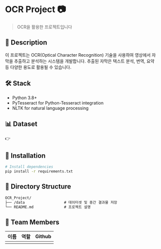 # OCR Project 📷

> OCR을 활용한 프로젝트입니다

## 📝 Description 
이 프로젝트는 OCR(Optical Character Recognition) 기술을 사용하여 영상에서 자막을 추출하고 분석하는 시스템을 개발합니다. 추출된 자막은 텍스트 분석, 번역, 요약 등 다양한 용도로 활용될 수 있습니다.

## 🛠 Stack
- Python 3.8+
- PyTesseract for Python-Tesseract integration
- NLTK for natural language processing

## 📊 Dataset
👉 

## 🚀 Installation
```bash
# Install dependencies
pip install -r requirements.txt
```

## 📁 Directory Structure

```markdown
OCR_Project/
├── /data                  # 데이터셋 및 중간 결과물 저장
└── README.md              # 프로젝트 설명
```

## 👥 Team Members
|이름|역할|Github|
|--|--|--|
||||

